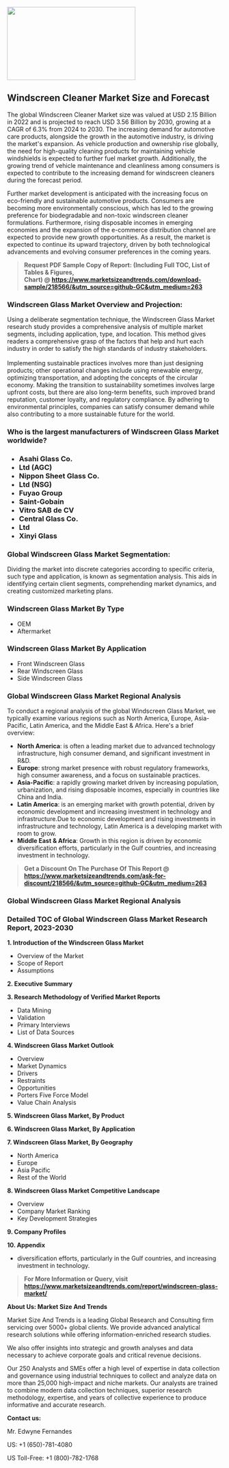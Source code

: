 <p><img class="alignnone size-medium wp-image-20088" src="https://ffe5etoiles.com/wp-content/uploads/2024/12/MST1-300x171.png" alt="" width="300" height="171" /></p><h2>Windscreen Cleaner Market Size and Forecast</h2><p>The global Windscreen Cleaner Market size was valued at USD 2.15 Billion in 2022 and is projected to reach USD 3.56 Billion by 2030, growing at a CAGR of 6.3% from 2024 to 2030. The increasing demand for automotive care products, alongside the growth in the automotive industry, is driving the market's expansion. As vehicle production and ownership rise globally, the need for high-quality cleaning products for maintaining vehicle windshields is expected to further fuel market growth. Additionally, the growing trend of vehicle maintenance and cleanliness among consumers is expected to contribute to the increasing demand for windscreen cleaners during the forecast period.</p><p>Further market development is anticipated with the increasing focus on eco-friendly and sustainable automotive products. Consumers are becoming more environmentally conscious, which has led to the growing preference for biodegradable and non-toxic windscreen cleaner formulations. Furthermore, rising disposable incomes in emerging economies and the expansion of the e-commerce distribution channel are expected to provide new growth opportunities. As a result, the market is expected to continue its upward trajectory, driven by both technological advancements and evolving consumer preferences in the coming years.</p></p><blockquote id="" class=""><strong>Request PDF Sample Copy of Report: (Including Full TOC, List of Tables &amp; Figures, Chart)&nbsp;@&nbsp;<strong><a href="https://www.marketsizeandtrends.com/download-sample/218566/&utm_source=github-GC&utm_medium=263" target="_blank">https://www.marketsizeandtrends.com/download-sample/218566/&utm_source=github-GC&utm_medium=263</a></strong></strong></blockquote><h3 id="" class="">Windscreen Glass Market&nbsp;Overview and Projection:</h3><p id="" class="">Using a deliberate segmentation technique, the Windscreen Glass Market research study provides a comprehensive analysis of multiple market segments, including application, type, and location. This method gives readers a comprehensive grasp of the factors that help and hurt each industry in order to satisfy the high standards of industry stakeholders. <br /> <br />Implementing sustainable practices involves more than just designing products; other operational changes include using renewable energy, optimizing transportation, and adopting the concepts of the circular economy. Making the transition to sustainability sometimes involves large upfront costs, but there are also long-term benefits, such improved brand reputation, customer loyalty, and regulatory compliance. By adhering to environmental principles, companies can satisfy consumer demand while also contributing to a more sustainable future for the world.</p><h3 id="" class="">Who is the largest manufacturers of&nbsp;Windscreen Glass Market worldwide?</h3><h3 class=""><p><ul><li>Asahi Glass Co. </li><li> Ltd (AGC) </li><li> Nippon Sheet Glass Co. </li><li> Ltd (NSG) </li><li> Fuyao Group </li><li> Saint-Gobain </li><li> Vitro SAB de CV </li><li> Central Glass Co. </li><li> Ltd </li><li> Xinyi Glass</li></ul></p></h3><h3 id="" class="">Global&nbsp;Windscreen Glass Market Segmentation:</h3><p id="" class="">Dividing the market into discrete categories according to specific criteria, such type and application, is known as segmentation analysis. This aids in identifying certain client segments, comprehending market dynamics, and creating customized marketing plans.</p><h3 id="" class="">Windscreen Glass Market&nbsp;By Type</h3><p><p><ul><li>OEM</li><li> Aftermarket</p></li></ul></p></p><h3 id="" class="">Windscreen Glass Market&nbsp;By Application</h3><p class=""><p><ul><li>Front Windscreen Glass</li><li> Rear Windscreen Glass</li><li> Side Windscreen Glass</li></ul></p></p><h3 id="" class="">Global Windscreen Glass Market Regional Analysis</h3><p id="" class="">To conduct a regional analysis of the global Windscreen Glass Market, we typically examine various regions such as North America, Europe, Asia-Pacific, Latin America, and the Middle East &amp; Africa. Here's a brief overview:</p><ul><li><strong>North America</strong>: is often a leading market due to advanced technology infrastructure, high consumer demand, and significant investment in R&amp;D.</li><li><strong>Europe</strong>: strong market presence with robust regulatory frameworks, high consumer awareness, and a focus on sustainable practices.</li><li><strong>Asia-Pacific</strong>: a rapidly growing market driven by increasing population, urbanization, and rising disposable incomes, especially in countries like China and India.</li><li><strong>Latin America</strong>: is an emerging market with growth potential, driven by economic development and increasing investment in technology and infrastructure.Due to economic development and rising investments in infrastructure and technology, Latin America is a developing market with room to grow.</li><li><strong>Middle East &amp; Africa</strong>: Growth in this region is driven by economic diversification efforts, particularly in the Gulf countries, and increasing investment in technology.</li></ul><blockquote id="" class=""><strong>Get a Discount On The Purchase Of This Report @ <strong><a href="https://www.marketsizeandtrends.com/ask-for-discount/218566/&utm_source=github-GC&utm_medium=263" target="_blank">https://www.marketsizeandtrends.com/ask-for-discount/218566/&utm_source=github-GC&utm_medium=263</a></strong></strong></blockquote><h3 id="" class="">Global Windscreen Glass Market Regional Analysis</h3><h3 id="" class="">Detailed TOC of Global Windscreen Glass Market Research Report, 2023-2030</h3><p id="" class=""><strong>1. Introduction of the Windscreen Glass Market</strong></p><ul><li>Overview of the Market</li><li>Scope of Report</li><li>Assumptions</li></ul><p id="" class=""><strong>2. Executive Summary</strong></p><p id="" class=""><strong>3. Research Methodology of Verified Market Reports</strong></p><ul><li>Data Mining</li><li>Validation</li><li>Primary Interviews</li><li>List of Data Sources</li></ul><p id="" class=""><strong>4. Windscreen Glass Market Outlook</strong></p><ul><li>Overview</li><li>Market Dynamics</li><li>Drivers</li><li>Restraints</li><li>Opportunities</li><li>Porters Five Force Model</li><li>Value Chain Analysis</li></ul><p id="" class=""><strong>5. Windscreen Glass Market, By Product</strong></p><p id="" class=""><strong>6. Windscreen Glass Market, By Application</strong></p><p id="" class=""><strong>7. Windscreen Glass Market, By Geography</strong></p><ul><li>North America</li><li>Europe</li><li>Asia Pacific</li><li>Rest of the World</li></ul><p id="" class=""><strong>8. Windscreen Glass Market Competitive Landscape</strong></p><ul><li>Overview</li><li>Company Market Ranking</li><li>Key Development Strategies</li></ul><p id="" class=""><strong>9. Company Profiles</strong></p><p id="" class=""><strong>10. Appendix</strong></p><ul><li>diversification efforts, particularly in the Gulf countries, and increasing investment in technology.</li></ul><blockquote id="" class=""><strong>For More Information or Query, visit <strong><strong><a href="https://www.marketsizeandtrends.com/report/windscreen-glass-market/" target="_blank">https://www.marketsizeandtrends.com/report/windscreen-glass-market/</a></strong></strong></strong></blockquote><p id="" class=""><strong>About Us: Market Size And Trends</strong></p><p id="" class="">Market Size And Trends is a leading Global Research and Consulting firm servicing over 5000+ global clients. We provide advanced analytical research solutions while offering information-enriched research studies.</p><p id="" class="">We also offer insights into strategic and growth analyses and data necessary to achieve corporate goals and critical revenue decisions.</p><p id="" class="">Our 250 Analysts and SMEs offer a high level of expertise in data collection and governance using industrial techniques to collect and analyze data on more than 25,000 high-impact and niche markets. Our analysts are trained to combine modern data collection techniques, superior research methodology, expertise, and years of collective experience to produce informative and accurate research.</p><p id="" class=""><strong>Contact us:</strong></p><p id="" class="">Mr. Edwyne Fernandes</p><p id="" class="">US: +1 (650)-781-4080</p><p id="" class="">US Toll-Free: +1 (800)-782-1768</p>
